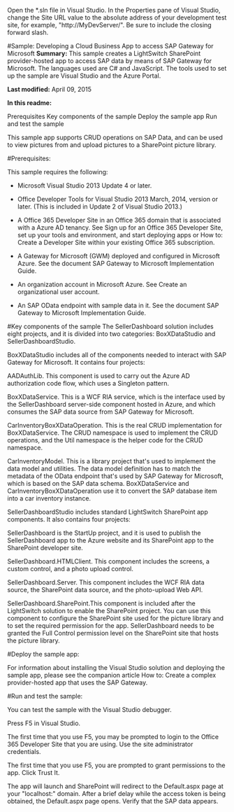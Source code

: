 Open the *.sln file in Visual Studio. In the Properties pane of Visual Studio, change the Site URL value to the absolute address of your development test site, for example, "http://MyDevServer/". Be sure to include the closing forward slash.

 
#Sample: Developing a Cloud Business App to access SAP Gateway for Microsoft 
**Summary:** This sample creates a LightSwitch SharePoint provider-hosted app to access SAP data by means of SAP Gateway for Microsoft. The languages used are C# and JavaScript. The tools used to set up the sample are Visual Studio and the Azure Portal.

**Last modified:** April 09, 2015

**In this readme:**

Prerequisites
Key components of the sample
Deploy the sample app
Run and test the sample


This sample app supports CRUD operations on SAP Data, and can be used to view pictures from and upload pictures to a SharePoint picture library. 

#Prerequisites:

This sample requires the following:

 - Microsoft Visual Studio 2013 Update 4 or later.

 - Office Developer Tools for Visual Studio 2013 March, 2014, version or later. (This is included in Update 2 of Visual Studio 2013.)

 - A Office 365 Developer Site in an Office 365 domain that is associated with a Azure AD tenancy. See Sign up for an Office 365 Developer Site, set up your tools and environment, and start deploying apps or How to: Create a Developer Site within your existing Office 365 subscription.

 - A Gateway for Microsoft (GWM) deployed and configured in Microsoft Azure. See the document SAP Gateway to Microsoft Implementation Guide.

 - An organization account in Microsoft Azure. See Create an organizational user account.

 - An SAP OData endpoint with sample data in it. See the document SAP Gateway to Microsoft Implementation Guide.

#Key components of the sample
The SellerDashboard solution includes eight projects, and it is divided into two categories: BoxXDataStudio and SellerDashboardStudio.

BoxXDataStudio includes all of the components needed to interact with SAP Gateway for Microsoft. It contains four projects:

AADAuthLib. This component is used to carry out the Azure AD authorization code flow, which uses a Singleton pattern. 

BoxXDataService. This is a WCF RIA service, which is the interface used by the SellerDashboard server-side component hosted in Azure, and which consumes the SAP data source from SAP Gateway for Microsoft.

CarInventoryBoxXDataOperation. This is the real CRUD implementation for BoxXDataService. The CRUD namespace is used to implement the CRUD operations, and the Util namespace is the helper code for the CRUD namespace. 

CarInventoryModel. This is a library project that's used to implement the data model and utilities. The data model definition has to match the metadata of the OData endpoint that's used by SAP Gateway for Microsoft, which is based on the SAP data schema. BoxXDataService and CarInventoryBoxXDataOperation use it to convert the SAP database item into a car inventory instance. 

SellerDashboardStudio includes standard LightSwitch SharePoint app components. It also contains four projects:

SellerDashboard is the StartUp project, and it is used to publish the SellerDashboard app to the Azure website and its SharePoint app to the SharePoint developer site.

SellerDashboard.HTMLClient. This component includes the screens, a custom control, and a photo upload control. 

SellerDashboard.Server. This component includes the WCF RIA data source, the SharePoint data source, and the photo-upload Web API. 

SellerDashboard.SharePoint.This component is included after the LightSwitch solution to enable the SharePoint project. You can use this component to configure the SharePoint site used for the picture library and to set the required permission for the app. SellerDashboard needs to be granted the Full Control permission level on the SharePoint site that hosts the picture library. 

#Deploy the sample app:

For information about installing the Visual Studio solution and deploying the sample app, please see the companion article How to: Create a complex provider-hosted app that uses the SAP Gateway.

#Run and test the sample:

You can test the sample with the Visual Studio debugger.

Press F5 in Visual Studio.

The first time that you use F5, you may be prompted to login to the Office 365 Developer Site that you are using. Use the site administrator credentials.

The first time that you use F5, you are prompted to grant permissions to the app. Click Trust It.

The app will launch and SharePoint will redirect to the Default.aspx page at your "localhost:<port>" domain. After a brief delay while the access token is being obtained, the Default.aspx page opens. Verify that the SAP data appears.

